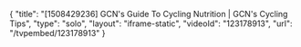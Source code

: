 {
    "title": "[1508429236] GCN's Guide To Cycling Nutrition | GCN's Cycling Tips",
    "type": "solo",
    "layout": "iframe-static",
    "videoId": "123178913",
    "url": "\/tvpembed\/123178913"
}